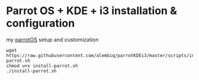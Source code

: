 # Parrot OS + KDE + i3 installation &amp; configuration

my [parrotOS](https://download.parrotsec.org/parrot/iso/4.6/Parrot-kde-home-4.6_amd64.iso) setup and customization

```
wget https://raw.githubusercontent.com/alembiq/parrotKDEi3/master/scripts/install-parrot.sh
chmod u+x install-parrot.sh
./install-parrot.sh
```
